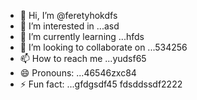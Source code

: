 - 👋 Hi, I’m @feretyhokdfs
- 👀 I’m interested in ...asd
- 🌱 I’m currently learning ...hfds
- 💞️ I’m looking to collaborate on ...534256
- 📫 How to reach me ...yudsf65
- 😄 Pronouns: ...46546zxc84
- ⚡ Fun fact: ...gfdgsdf45
  fdsddssdf2222
<!---sffsd,u,xcv
feretyhok/feretyhok is a ✨ special ✨ repositorвіаy because its `READM4E.md` (th65365is file) appearwws on your GitHub profile.
You can click the Preview link to take a look at your changes.sdfsf
--->
